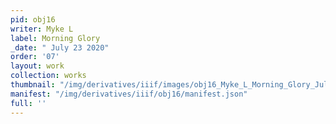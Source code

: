 ```yaml
---
pid: obj16
writer: Myke L
label: Morning Glory
_date: " July 23 2020"
order: '07'
layout: work
collection: works
thumbnail: "/img/derivatives/iiif/images/obj16_Myke_L_Morning_Glory_Jul_18/full/250,/0/default.jpg"
manifest: "/img/derivatives/iiif/obj16/manifest.json"
full: ''
---
```

